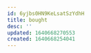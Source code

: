 ```yaml
---
id: 6yjbs0HN9KeLsatSzYdhH
title: bought
desc: ''
updated: 1640668270553
created: 1640668254041
---
```





